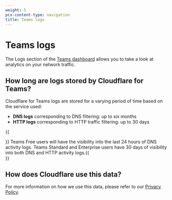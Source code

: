 ```yaml
---
weight: 5
pcx-content-type: navigation
title: Teams logs
---
```


# Teams logs

The Logs section of the [Teams dashboard](https://dash.teams.cloudflare.com/) allows you to take a look at analytics on your network traffic.

<DirectoryListing path="/analytics/logs" />

## How long are logs stored by Cloudflare for Teams?

Cloudflare for Teams logs are stored for a varying period of time based on the service used:

*   **DNS logs** corresponding to DNS filtering: up to six months
*   **HTTP logs** corresponding to HTTP traffic filtering: up to 30 days

{{<Aside>}}  Teams Free users will have the visibility into the last 24 hours of DNS activity logs. Teams
Standard and Enterprise users have 30 days of visibility into both DNS and HTTP activity logs.{{</Aside>}}

## How does Cloudflare use this data?

For more information on how we use this data, please refer to our [Privacy Policy](https://www.cloudflare.com/en-gb/application/privacypolicy/).
